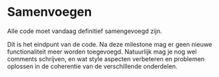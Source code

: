 # Samenvoegen

Alle code moet vandaag definitief samengevoegd zijn.

Dit is het eindpunt van de code. Na deze milestone mag er geen nieuwe functionaliteit meer worden toegevoegd. Natuurlijk mag je nog wel comments schrijven, en wat style aspecten verbeteren en problemen oplossen in de coherentie van de verschillende onderdelen.
